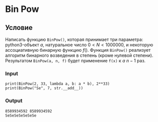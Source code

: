 # Bin Pow

## Условие

Написать функцию `BinPow()`, которая принимает три параметра: python3-объект $a$, натуральное число $0 < N < 1000000$, и некоторую ассоциативную бинарную функцию $f()$. Функция `BinPow()` реализует алгоритм бинарного возведения в степень (кроме нулевой степени). Результатом `BinPow(a, n, f)` будет применение `f(x)` к $a$ $n-1$ раз.


### Input

```
print(BinPow(2, 33, lambda a, b: a * b), 2**33)
print(BinPow("Se", 7, str.__add__))
```

### Output

```
8589934592 8589934592
SeSeSeSeSeSeSe
```
